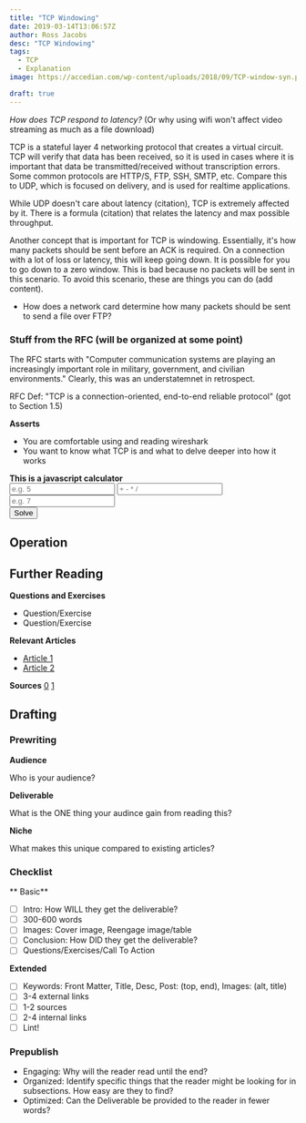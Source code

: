 ```yaml
---
title: "TCP Windowing"
date: 2019-03-14T13:06:57Z
author: Ross Jacobs
desc: "TCP Windowing"
tags: 
  - TCP
  - Explanation
image: https://accedian.com/wp-content/uploads/2018/09/TCP-window-syn.png

draft: true
---
```


_How does TCP respond to latency?_
(Or why using wifi won't affect video streaming as much as a file download)

TCP is a stateful layer 4 networking protocol that creates a virtual circuit.
TCP will verify that data has been received, so it is used in cases where it is
important that data be transmitted/received without transcription errors. Some
common protocols are HTTP/S, FTP, SSH, SMTP, etc.
Compare this to UDP, which is focused on delivery, and is used for realtime
applications.

While UDP doesn't care about latency (citation), TCP is extremely affected by
it. There is a formula (citation) that relates the latency and max possible
throughput. 

Another concept that is important for TCP is windowing. Essentially, it's how
many packets should be sent before an ACK is required. On a connection with a
lot of loss or latency, this will keep going down. It is possible for you to go
down to a zero window. This is bad because no packets will be sent in this
scenario. To avoid this scenario, these are things you can do (add content).

* How does a network card determine how many packets should be sent to send a
  file over FTP?

### Stuff from the RFC (will be organized at some point)

The RFC starts with "Computer communication systems are playing an increasingly
important role in military, government, and civilian environments." Clearly,
this was an understatemnet in retrospect.

RFC Def: "TCP is a connection-oriented, end-to-end reliable protocol"
(got to Section 1.5)

**Asserts**

- You are comfortable using and reading wireshark
- You want to know what TCP is and what to delve deeper into how it works

<script type="text/javascript">
function calc() {
        /* finds out whether the browser uses textContent (Webkit, Opera, Mozilla...)
           or innerText (Microsoft) to set the text of an element/node */
    var textType = Node.textContent ? 'textContent' : 'innerText',
        /* uses parseFloat to create numbers (where possible) from the entered value
           if parseFloat fails to find a number (it's empty or nonsensical)
           then a 0 is used instead (to prevent NaN being the output). */
        num1 = parseFloat(document.getElementById('num1').value) || 0,
        num2 = parseFloat(document.getElementById('num2').value) || 0,
        // retrieves the result element
        result = document.getElementById('result');

    // switch is used to avoid lots of 'if'/'else if' statements,
    // .replace() is used to remove leading, and trailing, whitespace
    // could use .trim() instead, but that'd need a shim for (older?) IE
    switch (document.getElementById('op').value.replace(/\s/g,'')){
        // if the entered value is:
        // a '+' then we set the result element's text to the sum
        case '+':
            result[textType] = num1 + num2;
            break;
        // and so on...
        case '-':
            result[textType] = num1 - num2;
            break;
        case '*':
            result[textType] = num1 * num2;
            break;
        case '/':
            result[textType] = num1 / num2;
            break;
        // because people are going to try, give a default message if a non-math
        // operand is used
        default:
            result[textType] = 'Seriously? You wanted to try math with that operand? Now stop being silly.'
            break;
    }
}
</script> 

<strong>This is a javascript calculator</strong><br>
<input type="text" id="num1" name="num1" placeholder="e.g. 5" />
    <input type="text" id="op" name="op" placeholder="+ - * /" />
    <input type="text" id="num2" name="num2" placeholder="e.g. 7" />
    <br>
    <input type="button" value="Solve" onclick="calc()" />
    <p id="result" value="result"></p>

	
## Operation

## Further Reading

**Questions and Exercises**

- Question/Exercise
- Question/Exercise

**Relevant Articles**

- [Article 1]()
- [Article 2]()

**Sources** [0]() [1]()

## Drafting

### Prewriting

**Audience**

Who is your audience?

**Deliverable**

What is the ONE thing your audince gain from reading this?

**Niche**

What makes this unique compared to existing articles?

### Checklist

** Basic**

- [ ] Intro: How WILL they get the deliverable?
- [ ] 300-600 words
- [ ] Images: Cover image, Reengage image/table
- [ ] Conclusion: How DID they get the deliverable?
- [ ] Questions/Exercises/Call To Action

**Extended**

- [ ] Keywords: Front Matter, Title, Desc, Post: (top, end), Images: (alt,
      title)
- [ ] 3-4 external links
- [ ] 1-2 sources
- [ ] 2-4 internal links
- [ ] Lint!

### Prepublish

- Engaging: Why will the reader read until the end?
- Organized: Identify specific things that the reader might be looking for in
  subsections. How easy are they to find?
- Optimized: Can the Deliverable be provided to the reader in fewer words?
